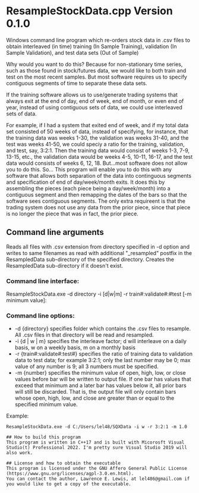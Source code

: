 # ResampleStockData.cpp Version 0.1.0
Windows command line program which re-orders stock data in .csv files to obtain interleaved (in time) training (In Sample Training),
validation (In Sample Validation), and test data sets (Out of Sample)

Why would you want to do this? Because for non-stationary time series, such as those found in stock/futures data, we would like to both train and test
on the most recent samples. But most software requires us to specify contiguous segments of time to separate these data sets.

If the training software allows us to use/generate trading systems that always exit at the end of day, end of week, end of month, or even end of
year, instead of using contiguous sets of data, we could use interleaved sets of data.

For example, if I had a system that exited end of week, and if my total data set consisted of 50 weeks of data, instead of specifying, for instance,
that the training data was weeks 1-30, the validation was weeks 31-40, and the test was weeks 41-50, we could speciy a ratio for the training,
validation, and test, say, 3:2:1. Then the training data would consist of weeks 1-3, 7-9, 13-15, etc., the validation data would be weeks 4-5, 10-11,
16-17, and the test data would consists of weeks 6, 12, 18. But...most software does not allow you to do this. So... This program will enable you
to do this with any software that allows both separation of the data into continguous segments and specification of end of day/week/month exits.
It does this by assembling the pieces (each piece being a day/week/month) into a contiguous segment and then remapping the dates of the bars so that
the software sees contiguous segments. The only extra requireent is that the trading system does not use any data from the prior piece, since that
piece is no longer the piece that was in fact, the prior piece.

## Command line arguments

Reads all files with .csv extension from directory specified in -d option and writes to same filenames as read with additional "_resampled" postfix
in the ResampledData sub-directory of the specified directory. Creates the ResampledData sub-directory if it doesn't exist.

### Command line interface:

ResampleStockData.exe -d directory -i [d|w|m] -r train#:validate#:#test [-m minimum value]:

### Command line options:

- -d {directory} specifies folder which contains the .csv files to resample. All .csv files in that directory will be read and resampled.
- -i {d | w | m} specifies the interleave factor; d will interleave on a daily basis, w on a weekly basis, m on a monthly basis
- -r {train#:validate#:test#} specifies the ratio of training data to validation data to test data; for example 3:2:1; only the last number may be 0;
max value of any number is 9; all 3 numbers must be specified.
- -m {number} specifies the minimum value of open, high, low, or close values before bar will be written to output file. If one bar has values that exceed
that minimum and a later bar has values below it, all prior bars will still be discarded. That is, the output file will only contain bars whose open,
high, low, and close are greater than or equal to the specified minimum value.

Example:
```
ResampleStockData.exe -d C:/Users/lel48/SQXData -i w -r 3:2:1 -m 1.0

## How to build this program
This program is written in C++17 and is built with Micorosft Visual Studio(t) Professional 2022. I'm pretty sure Visual Studio 2019 will also work.

## License and how to obtain the executable
This program is licensed under the GNU Affero General Public License (https://www.gnu.org/licenses/agpl-3.0.en.html).
You can contact the author, Lawrence E. Lewis, at lel486@gmail.com if you would like to get a copy of the executable.
```